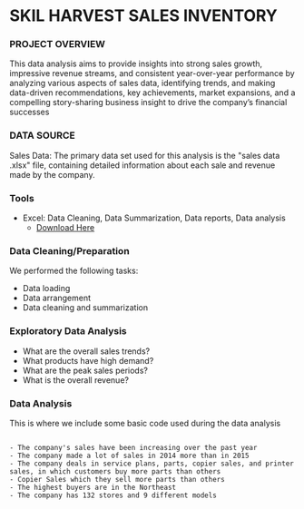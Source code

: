 # SKIL HARVEST SALES INVENTORY

### PROJECT OVERVIEW

This data analysis aims to provide insights into strong sales growth, impressive revenue streams, and consistent year-over-year performance by analyzing various aspects of sales data, identifying trends, and making data-driven recommendations, key achievements, market expansions, and a compelling story-sharing business insight to drive the company’s financial successes 

### DATA SOURCE

Sales Data: The primary data set used for this analysis is the "sales data .xlsx" file, containing detailed information about each sale and revenue made by the company.

### Tools

- Excel: Data Cleaning, Data Summarization, Data reports, Data analysis
   - [Download Here](https://docs.google.com/spreadsheets/d/1Nwg-mlaguP1BK44VQa2ChvW4OxXr1tR7/edit?usp=sharing&ouid=113171325046061472182&rtpof=true&sd=true)

### Data Cleaning/Preparation

We performed the following tasks:
- Data loading
- Data arrangement
- Data cleaning and summarization
 
### Exploratory Data Analysis

- What are the overall sales trends?
- What products have high demand?
- What are the peak sales periods?
- What is the overall revenue?

### Data Analysis

This is where we include some basic code used during the data analysis

```Excel=IFS(J2<=20,"LOW",J2<=50,"MEDIUM",J2>50,"HIGH") ### RESULT/FINDINGThe analysis results are summarized as follows:

- The company's sales have been increasing over the past year
- The company made a lot of sales in 2014 more than in 2015
- The company deals in service plans, parts, copier sales, and printer sales, in which customers buy more parts than others
- Copier Sales which they sell more parts than others
- The highest buyers are in the Northeast
- The company has 132 stores and 9 different models





